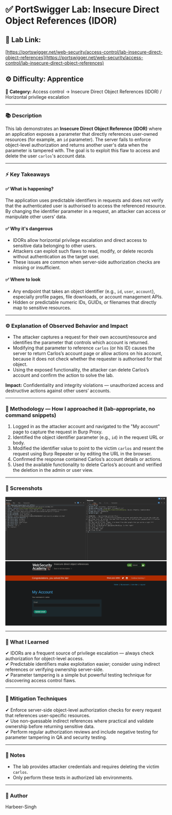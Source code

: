 # ✅ **PortSwigger Lab: Insecure Direct Object References (IDOR)**

## 🔗 **Lab Link:**

[https://portswigger.net/web-security/access-control/lab-insecure-direct-object-references](https://portswigger.net/web-security/access-control/lab-insecure-direct-object-references)

## ⚙️ **Difficulty:** Apprentice

📂 **Category:** Access control → Insecure Direct Object References (IDOR) / Horizontal privilege escalation

---

### 📚 **Description**

This lab demonstrates an **Insecure Direct Object Reference (IDOR)** where an application exposes a parameter that directly references user-owned resources (for example, an `id` parameter). The server fails to enforce object-level authorization and returns another user's data when the parameter is tampered with. The goal is to exploit this flaw to access and delete the user `carlos`'s account data.

---

### ⚡ **Key Takeaways**

#### ✅ What is happening?

The application uses predictable identifiers in requests and does not verify that the authenticated user is authorised to access the referenced resource. By changing the identifier parameter in a request, an attacker can access or manipulate other users’ data.

#### ✅ Why it's dangerous

* IDORs allow horizontal privilege escalation and direct access to sensitive data belonging to other users.
* Attackers can exploit such flaws to read, modify, or delete records without authentication as the target user.
* These issues are common when server-side authorization checks are missing or insufficient.

#### ✅ Where to look

* Any endpoint that takes an object identifier (e.g., `id`, `user`, `account`), especially profile pages, file downloads, or account management APIs.
* Hidden or predictable numeric IDs, GUIDs, or filenames that directly map to sensitive resources.

---

### ⚙️ **Explanation of Observed Behavior and Impact**

* The attacker captures a request for their own account/resource and identifies the parameter that controls which account is returned.
* Modifying that parameter to reference `carlos` (or his ID) causes the server to return Carlos’s account page or allow actions on his account, because it does not check whether the requester is authorised for that object.
* Using the exposed functionality, the attacker can delete Carlos’s account and confirm the action to solve the lab.

**Impact:** Confidentiality and integrity violations — unauthorized access and destructive actions against other users’ accounts.

---

### 🧪 Methodology — How I approached it (lab-appropriate, no command snippets)

1. Logged in as the attacker account and navigated to the "My account" page to capture the request in Burp Proxy.
2. Identified the object identifier parameter (e.g., `id`) in the request URL or body.
3. Modified the identifier value to point to the victim `carlos` and resent the request using Burp Repeater or by editing the URL in the browser.
4. Confirmed the response contained Carlos’s account details or actions.
5. Used the available functionality to delete Carlos’s account and verified the deletion in the admin or user view.

---

### 📸 Screenshots 

![Intercepted Request](https://github.com/Harbeer-Singh/Portswigger-Labs/blob/main/ACCESS%20CONTROL/LAB-9/images/1.png)
![Intercepted Request](https://github.com/Harbeer-Singh/Portswigger-Labs/blob/main/ACCESS%20CONTROL/LAB-9/images/2.png)

---

### 📝 What I Learned

✔ IDORs are a frequent source of privilege escalation — always check authorization for object-level access.                               
✔ Predictable identifiers make exploitation easier; consider using indirect references or verifying ownership server-side.                         
✔ Parameter tampering is a simple but powerful testing technique for discovering access control flaws.                                  

---

### 🔐 Mitigation Techniques

✔ Enforce server-side object-level authorization checks for every request that references user-specific resources.                        
✔ Use non-guessable indirect references where practical and validate ownership before returning sensitive data.                                
✔ Perform regular authorization reviews and include negative testing for parameter tampering in QA and security testing.                    

---

### 🧾 Notes

* The lab provides attacker credentials and requires deleting the victim `carlos`.
* Only perform these tests in authorized lab environments.

---

### 👤 Author

Harbeer-Singh


